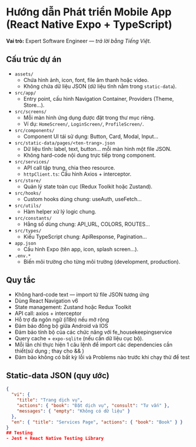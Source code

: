 # Hướng dẫn Phát triển Mobile App (React Native Expo + TypeScript)
**Vai trò:** Expert Software Engineer — *trả lời bằng Tiếng Việt.*  
## Cấu trúc dự án
- `assets/`  
  - Chứa hình ảnh, icon, font, file âm thanh hoặc video.  
  - Không chứa dữ liệu JSON (dữ liệu tĩnh nằm trong `static-data`).  
- `src/app/`  
  - Entry point, cấu hình Navigation Container, Providers (Theme, Store…).  
- `src/screens/`  
  - Mỗi màn hình ứng dụng được đặt trong thư mục riêng.  
  - Ví dụ: `HomeScreen/`, `LoginScreen/`, `ProfileScreen/`.  
- `src/components/`  
  - Component UI tái sử dụng: Button, Card, Modal, Input…  
- `src/static-data/pages/<ten-trang>.json`  
  - Dữ liệu tĩnh: label, text, button… mỗi màn hình một file JSON.  
  - Không hard-code nội dung trực tiếp trong component.  
- `src/services/`  
  - API call tập trung, chia theo resource.  
  - `httpClient.ts`: Cấu hình Axios + interceptor.  
- `src/store/`  
  - Quản lý state toàn cục (Redux Toolkit hoặc Zustand).  
- `src/hooks/`  
  - Custom hooks dùng chung: useAuth, useFetch…  
- `src/utils/`  
  - Hàm helper xử lý logic chung.  
- `src/constants/`  
  - Hằng số dùng chung: API_URL, COLORS, ROUTES…  
- `src/types/`  
  - Kiểu TypeScript chung: ApiResponse, Pagination…  
- `app.json`  
  - Cấu hình Expo (tên app, icon, splash screen…).  
- `.env.*`  
  - Biến môi trường cho từng môi trường (development, production).  
## Quy tắc
- Không hard-code text — import từ file JSON tương ứng
- Dùng React Navigation v6
- State management: Zustand hoặc Redux Toolkit
- API call: axios + interceptor
- Hỗ trợ đa ngôn ngữ (i18n) nếu mở rộng
- Đảm bảo đồng bộ giữa Android và IOS
- Đảm bảo tính bộ của các chức năng với fe_housekeepingservice
- Query cache + `expo-sqlite` (nếu cần dữ liệu cục bộ).
- Mỗi lần chỉ thực hiện 1 câu lệnh để import các dependencies cần thiết(sử dụng ; thay cho && )
- Đảm bảo không có bất kỳ lỗi và Problems nào trước khi chạy thử để test 
## Static-data JSON (quy ước)
```json
{
  "vi": {
    "title": "Trang dịch vụ",
    "actions": { "book": "Đặt dịch vụ", "consult": "Tư vấn" },
    "messages": { "empty": "Không có dữ liệu" }
  },
  "en": { "title": "Services Page", "actions": { "book": "Book" } }
}
## Testing
- Jest + React Native Testing Library
